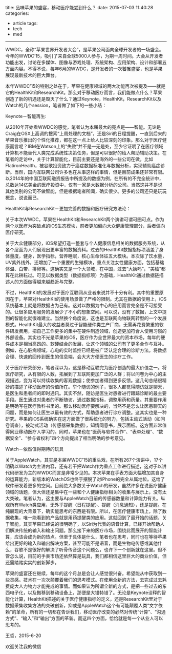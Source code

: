 title: 品味苹果的盛宴，移动医疗能尝到什么？
date: 2015-07-03 11:40:28
categories:
- article
tags:
- tech
- med
---
WWDC，全称“苹果世界开发者大会”，是苹果公司面向全球开发者的一场盛会。今年的WWDC’15，吸引了来自全球5000人参与，为期一周时间。大会从开发者功能出发，讨论在多媒体、图像与游戏处理、系统架构、应用架构、设计和部署五方面内容。不得不说，每年6月的WWDC，是开发者的一次饕餮盛宴，也是苹果展现最新技术的巨大舞台。

本年WWDC’15的特别之处在于，苹果在健康领域的两大功能再次被提及——就是它的HealthKit和ResearchKit。那么对于移动医疗而言，我们能做点什么？苹果创造了新的机遇还是毁灭了什么？通过Keynote，HealthKit，ResearchKit以及Watch的几个session，笔者做了如下的一些小结：

Keynote－智能再生:

从2010年开始看WWDC的感觉，笔者认为本届最大的亮点是——智能。无论是Craig在OSX上高调的搜索“上周处理的文档”，还是Siri的日程提醒，一直到后来的苹果音乐推出的个性化推荐，都在这一点上给人比较深刻的印象。那么对于医疗健康而言呢？IBM在Watson上的“失败”并不是一无是处，至少它证明了在医疗领域计算机不能替代人类完成系统性决策任务，但是可以很好的给人帮助辅助决策。在笔者的走访中，关于计算智能化，目前主要还是海外的一些公司在做，比如FlatironHealth，被谷歌投资致力于癌症数据标准化与数据分析，实现辅助癌症诊断。当然，国内互联网公司许多也在从事这样的事情，但是目前成果还非常有限。以2014年的中国互联网融资报告中所提及的数据为例，在所有的不完全统计中，总数达14亿美金的医疗投资中，仅有一家是大数据分析的公司。当然这并不是说其他类别的公司不做智能，但是根据笔者所闻，确实很少。更多的公司还只是玩玩概念，说说而已。


HealthKit与ResearchKit－更加完善的数据和医疗研究方法论：

关于本次WWDC，苹果在HealthKit和ResearchKit两个演讲可谓可圈可点。作为两个以医疗为突破点的iOS生态模块，前者更加偏向大众健康管理部分，后者偏向医疗研究。

关于大众健康部分，iOS希望打造一整套与个人健康信息相关的数据服务系统，从各个层面为人们展现出更丰富的数据资料。过去的HealthKit数据指标项涵盖了身体量度，健身，医学指标，营养睡眠，核心生命体征五大模块。本次除了饮水量，UV紫外线外，还增加了一个重要的生殖模块，重点关注女性健康方面，包括基础体温、白带、排卵等。这确实又是一个大领域，在中国，过去“大姨吗”，“美柚”都算在此耕耘过。可见以数据类型（数据指标项）为基础，HealthKit通过数据链描述人的方面做得越来越趋近与完整。



不过，HealthKit的发展对于医疗互联网从业者来说并不十分有利。其中的重要原因在于，苹果对HealthKit的使用场景做了严格的限制。尤其在数据的使用上，iOS系统基本上就是将数据占为己有。这对以数据为中心的应用而言完全是不可接受的。让很多应用服务的发展少了不小的想象空间。可以说，没有了数据，上文中提到的智能化就很难建立。当然换个角度说，这也是互联网向物联网转型的一个发展模式。HealthKit最大的收益者莫过于智能硬件类生产厂商，无需再花费繁重的软件研发费用，把自己工作更多的集中在硬件制造领域，创造更加符合人使用习惯的外部设备。其实也不光是苹果的iOS，医疗作为全世界最大的资本市场，每年的硬件成本是相当高昂的。软硬结合的发展，让这个领域的公司有了更多合作与互补。例如，在心脏病领域，心电的实时监控已经是被广泛认定合理的诊断方法。将数据合理、快速的回传到医生的信息端，会大大方便医生的诊疗工作。

关于医疗研究部分，笔者深以为，这是移动互联完为医疗创造的最大价值之一。将医疗研究，从有限的人数，拓展到了互联网更加广泛的人群；将以问卷为中心的主观描述，变为可以持续收集的客观数据；使参加者得到更多反馈。这几句总结很精妙的描述了移动医疗的价值所在。举个随访的例子，很多人都觉得随访就是聊天，是医生和患者间的即时通讯。其实不然，随访是医生对患者进行跟踪诊断的最主要手段。医生通过对患者的不断随访，通过数据指标，调整用药和药量。其重要作用是明确写在医疗教科书里的。那么移动医疗要解决的，当然不是怎么让医患聊天的问题，而是如何让医生以最有效的方式，帮助患者进行诊疗调整。这其实也是一种研究。苹果的iOS系统确实在这方面做了很系统化的努力，包括主动式活动（如问卷调查），被动式活动（传感器采集数据），知情同意书，展示面板。这方面非常值得同业移动医疗人学习的。同时，苹果也在“医药与软件合作”、“表单处理”、“数据安全”、“参与者权利”四个方向提出了相当明确的参考意见。

Watch－依然值得期待的玩具

关于AppleWatch，其实是本届WWDC’15的重头戏，在所有267个演讲中，17个明确以Watch为主讲内容，还有若干把Watch作为重点工作进行描述，这对于以讲代码研发为主的WWDC而言是非常少见的。本次苹果在手表方面大幅增加其自身的运算能力，新版本的WatchOS也终于摆脱了对iPhone的完全从属地位。这给了软件研发着更多的空间。目前绝大多数关于Watch的研发，虽然许多在说医疗健康领域的话题，但大体还是集中在一些和个人健康指标相关的收集与展示上，没有太大突破。笔者认为，这主要与AppleWatch目前的传感器数量和计算能力有关。纵观所有Watch类应用，无外乎提醒（日程提醒）、提醒（消息通知），还是提醒。在纯展现的大背景下，确实能思考的东西是有限。所以，在医疗健康市场上，除了数据收集，唯一能看到的产品就是用药提醒类的应用。这就回到了最开始的话题，关于智能，其实苹果已经说的很明确了，以Siri为代表的语音计算，已经开始帮助人们解决传统的输入和输出问题。那么接下来的医疗市场，围绕此而展开的智能计算，应该会成为新的热点。但至于具体是什么，笔者也在思考，同时也在等待苹果给出更好的输入和输出解决方案，甚至可能不是语音，而是生物电传感或其他什么，谷歌不是很好的解决了听骨传音这个问题么，也许下一个创新就在这里。但不管怎么说，目前的手表市场还依然算是玩具，我们都相信这里巨大的商业价值，但还需踏踏实实的创新脚步。

苹果的盛宴还在继续，每年的这个月总是会让人感觉很兴奋。希望能从中获取到一些灵感。技术在一次次颠覆着我们的思考模式。在使用全新的方法，去完成过去耗费庞大人力物力才能完成的事情。而如果认为所谓全新的方式，是把一些过去的东西电子化，以及搬移到移动设备上，那便是大错特错了。无论是Keynote诠释的智能化计算，HealthKit描述的关于医疗健康指标的定义，还是ResearchKit里对于数据采集收集方法的突破创新，抑或是AppleWatch这个有可能颠覆人类“文字依赖”的革命，所有的一切都在告诉我们，移动医疗改变的必然对传统“计算”、“沟通方式”、“输入”和“输出”方面的革新。而这四个方面，恰恰就是每一个从业人可以思考的。

王哲，2015-6-20

欢迎关注我的微信
